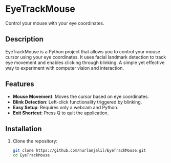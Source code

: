 # EyeTrackMouse
Control your mouse with your eye coordinates.

## Description
EyeTrackMouse is a Python project that allows you to control your mouse cursor using your eye coordinates. It uses facial landmark detection to track eye movement and enables clicking through blinking. A simple yet effective way to experiment with computer vision and interaction.

## Features
- **Mouse Movement**: Moves the cursor based on eye coordinates.
- **Blink Detection**: Left-click functionality triggered by blinking.
- **Easy Setup**: Requires only a webcam and Python.
- **Exit Shortcut**: Press Q to quit the application.

## Installation
1. Clone the repository:
   ```bash
   git clone https://github.com/nurlanjalil/EyeTrackMouse.git
   cd EyeTrackMouse